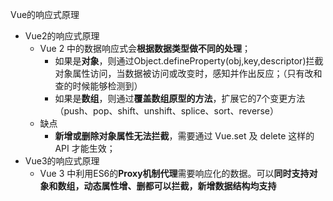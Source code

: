 Vue的响应式原理
-  Vue2的响应式原理
    - Vue 2 中的数据响应式会**根据数据类型做不同的处理**；
        - 如果是**对象**，则通过Object.defineProperty(obj,key,descriptor)拦截对象属性访问，当数据被访问或改变时，感知并作出反应；（只有改和查的时候能够检测到）
        - 如果是**数组**，则通过**覆盖数组原型的方法**，扩展它的7个变更方法（push、pop、shift、unshift、splice、sort、reverse）
    - 缺点
        - **新增或删除对象属性无法拦截**，需要通过 Vue.set 及 delete 这样的 API 才能生效；
- Vue3的响应式原理
    - Vue 3 中利用ES6的**Proxy机制代理**需要响应化的数据。可以**同时支持对象和数组，动态属性增、删都可以拦截，新增数据结构均支持**
